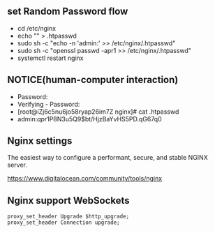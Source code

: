 ## set  Random Password flow
* cd /etc/nginx
* echo "" > .htpasswd
* sudo sh -c "echo -n 'admin:' >> /etc/nginx/.htpasswd"
* sudo sh -c "openssl passwd -apr1 >> /etc/nginx/.htpasswd"
* systemctl restart nginx

## NOTICE(human-computer interaction)
* Password: 
* Verifying - Password: 
* [root@iZj6c5nu6jo58ryap26im7Z nginx]# cat .htpasswd
* admin:$apr1$P8N3u5Q9$bt/HjzBaYvHS5PD.qG67q0

## Nginx settings

The easiest way to configure a performant, secure, and stable NGINX server.

https://www.digitalocean.com/community/tools/nginx

## Nginx support WebSockets
```
proxy_set_header Upgrade $http_upgrade;
proxy_set_header Connection upgrade;
```

